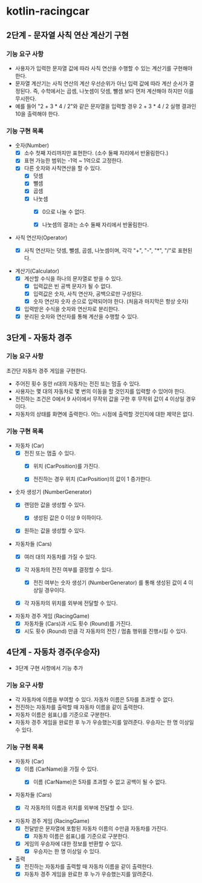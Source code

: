 # kotlin-racingcar

## 2단계 - 문자열 사칙 연산 계산기 구현

### 기능 요구 사항

- 사용자가 입력한 문자열 값에 따라 사칙 연산을 수행할 수 있는 계산기를 구현해야 한다.
- 문자열 계산기는 사칙 연산의 계산 우선순위가 아닌 입력 값에 따라 계산 순서가 결정된다. 즉, 수학에서는 곱셈, 나눗셈이 덧셈, 뺄셈 보다 먼저 계산해야 하지만 이를 무시한다.
- 예를 들어 "2 + 3 * 4 / 2"와 같은 문자열을 입력할 경우 2 + 3 * 4 / 2 실행 결과인 10을 출력해야 한다.

### 기능 구현 목록

- 숫자(Number)
    - [x] 소수 첫째 자리까지만 표현한다. (소수 둘째 자리에서 반올림한다.)
    - [x] 표현 가능한 범위는 -1억 ~ 1억으로 고정한다.
    - [x] 다른 숫자와 사칙연산을 할 수 있다.
        - [x] 덧셈
        - [x] 뺄셈
        - [x] 곱셈
        - [x] 나눗셈
            - [x] 0으로 나눌 수 없다.
            - [x] 나눗셈의 결과는 소수 둘째 자리에서 반올림한다.


- 사칙 연산자(Operator)
    - [x] 사칙 연산자는 덧셈, 뺄셈, 곱셈, 나눗셈이며, 각각 "+", "-", "*", "/"로 표현된다.


- 계산기(Calculator)
    - [x] 계산할 수식을 하나의 문자열로 받을 수 있다.
        - [x] 입력값은 빈 공백 문자가 될 수 없다.
        - [x] 입력값은 숫자, 사칙 연산자, 공백으로만 구성된다.
        - [x] 숫자 연산자 숫자 순으로 입력되어야 한다. (처음과 마지막은 항상 숫자)
    - [x] 입력받은 수식을 숫자와 연산자로 분리한다.
    - [x] 분리된 숫자와 연산자를 통해 계산을 수행할 수 있다.

## 3단계 - 자동차 경주

### 기능 요구 사항

초간단 자동차 경주 게임을 구현한다.

- 주어진 횟수 동안 n대의 자동차는 전진 또는 멈출 수 있다.
- 사용자는 몇 대의 자동차로 몇 번의 이동을 할 것인지를 입력할 수 있어야 한다.
- 전진하는 조건은 0에서 9 사이에서 무작위 값을 구한 후 무작위 값이 4 이상일 경우이다.
- 자동차의 상태를 화면에 출력한다. 어느 시점에 출력할 것인지에 대한 제약은 없다.

### 기능 구현 목록

- 자동차 (Car)
    - [x] 전진 또는 멈출 수 있다.
        - [x] 위치 (CarPosition)를 가진다.
        - [x] 전진하는 경우 위치 (CarPosition)의 값이 1 증가한다.


- 숫자 생성기 (NumberGenerator)
    - [x] 랜덤한 값을 생성할 수 있다.
        - [x] 생성된 값은 0 이상 9 이하이다.
    - [x] 원하는 값을 생성할 수 있다.


- 자동차들 (Cars)
    - [x] 여러 대의 자동차를 가질 수 있다.
    - [x] 각 자동차의 전진 여부를 결정할 수 있다.
        - [x] 전진 여부는 숫자 생성기 (NumberGenerator) 를 통해 생성된 값이 4 이상일 경우이다.
    - [x] 각 자동차의 위치를 외부에 전달할 수 있다.


- 자동차 경주 게임 (RacingGame)
    - [x] 자동차들 (Cars)과 시도 횟수 (Round)를 가진다.
    - [x] 시도 횟수 (Round) 만큼 각 자동차의 전진 / 멈춤 행위를 진행시킬 수 있다.

## 4단계 - 자동차 경주(우승자)

- 3단계 구현 사항에서 기능 추가

### 기능 요구 사항

- 각 자동차에 이름을 부여할 수 있다. 자동차 이름은 5자를 초과할 수 없다.
- 전진하는 자동차를 출력할 때 자동차 이름을 같이 출력한다.
- 자동차 이름은 쉼표(,)를 기준으로 구분한다.
- 자동차 경주 게임을 완료한 후 누가 우승했는지를 알려준다. 우승자는 한 명 이상일 수 있다.

### 기능 구현 목록

- 자동차 (Car)
    - [x] 이름 (CarName)을 가질 수 있다.
        - [x] 이름 (CarName)은 5자를 초과할 수 없고 공백이 될 수 없다.


- 자동차들 (Cars)
    - [x] 각 자동차의 이름과 위치를 외부에 전달할 수 있다.


- 자동차 경주 게임 (RacingGame)
    - [x] 전달받은 문자열에 포함된 자동차 이름의 수만큼 자동차를 가진다.
        - [x] 자동차 이름은 쉼표(,)를 기준으로 구분한다.
    - [x] 게임의 우승자에 대한 정보를 반환할 수 있다.
        - [x] 우승자는 한 명 이상일 수 있다.

- 출력
    -  [x] 전진하는 자동차를 출력할 때 자동차 이름을 같이 출력한다.
    -  [x] 자동차 경주 게임을 완료한 후 누가 우승했는지를 알려준다.
